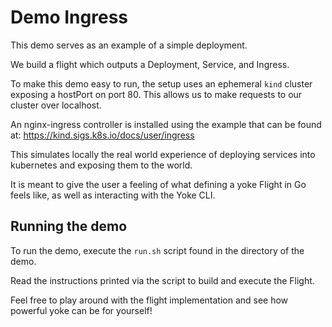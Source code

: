 # Demo Ingress

This demo serves as an example of a simple deployment.

We build a flight which outputs a Deployment, Service, and Ingress.

To make this demo easy to run, the setup uses an ephemeral `kind` cluster exposing a hostPort on port 80.
This allows us to make requests to our cluster over localhost.

An nginx-ingress controller is installed using the example that can be found at:
https://kind.sigs.k8s.io/docs/user/ingress

This simulates locally the real world experience of deploying services into kubernetes and exposing them to the world.

It is meant to give the user a feeling of what defining a yoke Flight in Go feels like, as well as interacting with the Yoke CLI.

## Running the demo

To run the demo, execute the `run.sh` script found in the directory of the demo.

Read the instructions printed via the script to build and execute the Flight.

Feel free to play around with the flight implementation and see how powerful yoke can be for yourself!
